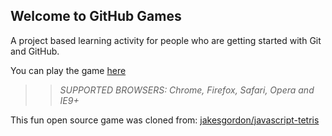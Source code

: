 ## Welcome to GitHub Games

A project based learning activity for people who are getting started with Git and GitHub.

You can play the game [here](https://RodriguezJe.github.io/github-games/)

>> _*SUPPORTED BROWSERS*: Chrome, Firefox, Safari, Opera and IE9+_

This fun open source game was cloned from: [jakesgordon/javascript-tetris](https://github.com/jakesgordon/javascript-tetris)
